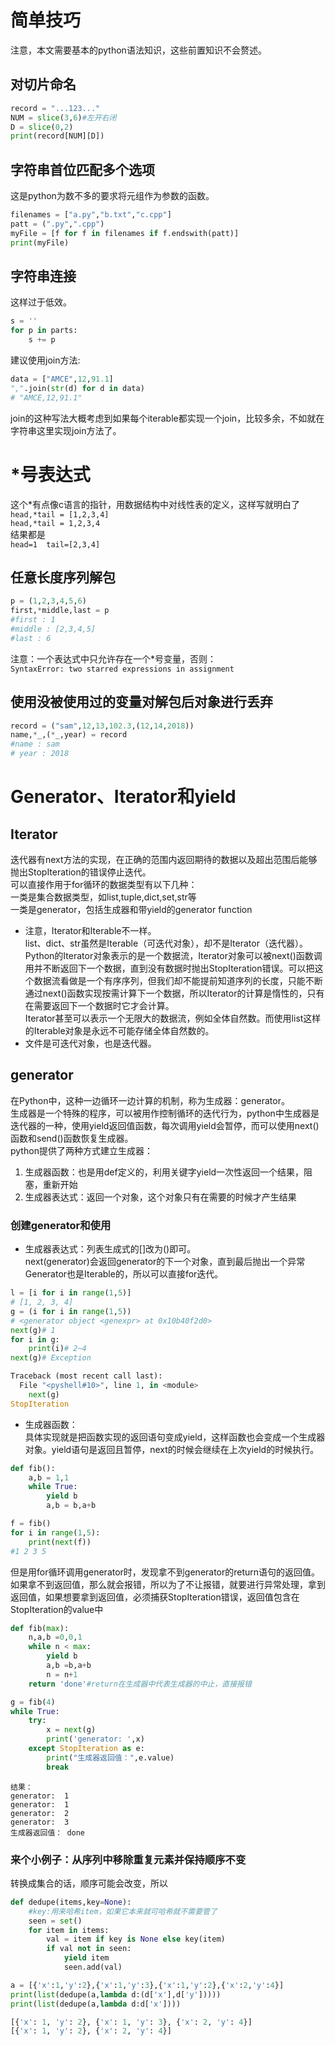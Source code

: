 # 简单技巧
注意，本文需要基本的python语法知识，这些前置知识不会赘述。

## 对切片命名

```python
record = "...123..."
NUM = slice(3,6)#左开右闭
D = slice(0,2)
print(record[NUM][D])
```

## 字符串首位匹配多个选项

这是python为数不多的要求将元组作为参数的函数。

```python
filenames = ["a.py","b.txt","c.cpp"]
patt = (".py",".cpp")
myFile = [f for f in filenames if f.endswith(patt)]
print(myFile)
```

## 字符串连接

这样过于低效。

```python
s = ''
for p in parts:
    s += p
```

建议使用join方法:

```python
data = ["AMCE",12,91.1]
",".join(str(d) for d in data)
# "AMCE,12,91.1"
```

join的这种写法大概考虑到如果每个iterable都实现一个join，比较多余，不如就在字符串这里实现join方法了。

# *号表达式

这个*有点像c语言的指针，用数据结构中对线性表的定义，这样写就明白了  
`head,*tail = [1,2,3,4]`  
`head,*tail = 1,2,3,4`  
结果都是  
`head=1  tail=[2,3,4]`

## 任意长度序列解包

```python
p = (1,2,3,4,5,6)
first,*middle,last = p
#first : 1
#middle : [2,3,4,5]
#last : 6
```

注意：一个表达式中只允许存在一个*号变量，否则：  
`SyntaxError: two starred expressions in assignment`  

## 使用没被使用过的变量对解包后对象进行丢弃

```python
record = ("sam",12,13,102.3,(12,14,2018))
name,*_,(*_,year) = record
#name : sam
# year : 2018
```

# Generator、Iterator和yield

## Iterator

迭代器有next方法的实现，在正确的范围内返回期待的数据以及超出范围后能够抛出StopIteration的错误停止迭代。  
可以直接作用于for循环的数据类型有以下几种：  
一类是集合数据类型，如list,tuple,dict,set,str等  
一类是generator，包括生成器和带yield的generator function  

+ 注意，Iterator和Iterable不一样。  
list、dict、str虽然是Iterable（可迭代对象），却不是Iterator（迭代器）。  
Python的Iterator对象表示的是一个数据流，Iterator对象可以被next()函数调用并不断返回下一个数据，直到没有数据时抛出StopIteration错误。可以把这个数据流看做是一个有序序列，但我们却不能提前知道序列的长度，只能不断通过next()函数实现按需计算下一个数据，所以Iterator的计算是惰性的，只有在需要返回下一个数据时它才会计算。  
Iterator甚至可以表示一个无限大的数据流，例如全体自然数。而使用list这样的Iterable对象是永远不可能存储全体自然数的。
+ 文件是可迭代对象，也是迭代器。

## generator

在Python中，这种一边循环一边计算的机制，称为生成器：generator。  
生成器是一个特殊的程序，可以被用作控制循环的迭代行为，python中生成器是迭代器的一种，使用yield返回值函数，每次调用yield会暂停，而可以使用next()函数和send()函数恢复生成器。  
python提供了两种方式建立生成器：  

1. 生成器函数：也是用def定义的，利用关键字yield一次性返回一个结果，阻塞，重新开始  
2. 生成器表达式：返回一个对象，这个对象只有在需要的时候才产生结果  

### 创建generator和使用

+ 生成器表达式：列表生成式的[]改为()即可。  
next(generator)会返回generator的下一个对象，直到最后抛出一个异常  
Generator也是Iterable的，所以可以直接for迭代。  

```python
l = [i for i in range(1,5)]
# [1, 2, 3, 4]
g = (i for i in range(1,5))
# <generator object <genexpr> at 0x10b40f2d0>
next(g)# 1
for i in g:
    print(i)# 2~4
next(g)# Exception
```

```python
Traceback (most recent call last):
  File "<pyshell#10>", line 1, in <module>
    next(g)
StopIteration
```

+ 生成器函数：   
具体实现就是把函数实现的返回语句变成yield，这样函数也会变成一个生成器对象。yield语句是返回且暂停，next的时候会继续在上次yield的时候执行。  

```python
def fib():
    a,b = 1,1
    while True:
        yield b
        a,b = b,a+b

f = fib()
for i in range(1,5):
    print(next(f))
#1 2 3 5
```

但是用for循环调用generator时，发现拿不到generator的return语句的返回值。如果拿不到返回值，那么就会报错，所以为了不让报错，就要进行异常处理，拿到返回值，如果想要拿到返回值，必须捕获StopIteration错误，返回值包含在StopIteration的value中

```python
def fib(max):
    n,a,b =0,0,1
    while n < max:
        yield b
        a,b =b,a+b
        n = n+1
    return 'done'#return在生成器中代表生成器的中止，直接报错

g = fib(4)
while True:
    try:
        x = next(g)
        print('generator: ',x)
    except StopIteration as e:
        print("生成器返回值：",e.value)
        break
```

```text
结果：
generator:  1
generator:  1
generator:  2
generator:  3
生成器返回值： done
```

### 来个小例子：从序列中移除重复元素并保持顺序不变

转换成集合的话，顺序可能会改变，所以

```python
def dedupe(items,key=None):
    #key:用来哈希item，如果它本来就可哈希就不需要管了
    seen = set()
    for item in items:
        val = item if key is None else key(item)
        if val not in seen:
            yield item
            seen.add(val)

a = [{'x':1,'y':2},{'x':1,'y':3},{'x':1,'y':2},{'x':2,'y':4}]
print(list(dedupe(a,lambda d:(d['x'],d['y']))))
print(list(dedupe(a,lambda d:d['x'])))
```

```python
[{'x': 1, 'y': 2}, {'x': 1, 'y': 3}, {'x': 2, 'y': 4}]
[{'x': 1, 'y': 2}, {'x': 2, 'y': 4}]
```

